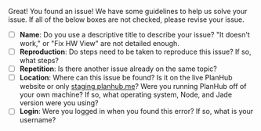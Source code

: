 



[//]: # (                   We have some issue guidelines!                  )
[//]: # (             Click the "Preview" button above to see them             )





Great! You found an issue!
We have some guidelines to help us solve your issue. If all of the below boxes are not checked, please revise your issue.

- [ ] **Name**: Do you use a descriptive title to describe your issue? "It doesn't work," or "Fix HW View" are not detailed enough.
- [ ] **Reproduction**: Do steps need to be taken to reproduce this issue? If so, what steps?
- [ ] **Repetition**: Is there another issue already on the same topic?
- [ ] **Location**: Where can this issue be found? Is it on the live PlanHub website or only [staging.planhub.me](http://staging.planhub.me)? Were you running PlanHub off of your own machine? If so, what operating system, Node, and Jade version were you using?
- [ ] **Login**: Were you logged in when you found this error? If so, what is your username?
